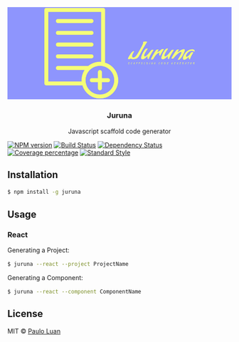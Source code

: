 ![Juruna Logo](./assets/logo.png)

<h3 align="center">Juruna</h3>
<p align="center">
    Javascript scaffold code generator
</p>

[![NPM version][npm-image]][npm-url] [![Build Status][travis-image]][travis-url] [![Dependency Status][daviddm-image]][daviddm-url] [![Coverage percentage][coveralls-image]][coveralls-url]
[![Standard Style][standard-image]][standard-url]

## Installation

```sh
$ npm install -g juruna
```

## Usage

### React
Generating a Project: 

```sh
$ juruna --react --project ProjectName
```
Generating a Component: 

```sh
$ juruna --react --component ComponentName
```

## License

MIT © [Paulo Luan]()

[npm-image]: https://img.shields.io/npm/dependency-version/juruna/peer/1.0.0?style=for-the-badge
[npm-url]: https://npmjs.org/package/juruna
[travis-image]: https://img.shields.io/travis/pauloluan/juruna/master.svg?style=for-the-badge
[travis-url]: https://travis-ci.com/pauloluan/juruna
[daviddm-image]: https://img.shields.io/david/pauloluan/juruna.svg?style=for-the-badge
[daviddm-url]: https://david-dm.org/pauloluan/juruna
[coveralls-image]: http://img.shields.io/coveralls/pauloluan/juruna/master.svg?style=for-the-badge
[coveralls-url]: https://coveralls.io/github/pauloluan/juruna?branch=master
[standard-image]: https://img.shields.io/badge/code%20style-standard-brightgreen.svg?style=for-the-badge
[standard-url]: http://npm.im/standard
[60time-image]: https://forthebadge.com/images/badges/60-percent-of-the-time-works-every-time.svg
[60time-url]: https://forthebadge.com